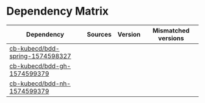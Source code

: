 # Dependency Matrix

Dependency | Sources | Version | Mismatched versions
---------- | ------- | ------- | -------------------
[cb-kubecd/bdd-spring-1574598327](https://github.com/cb-kubecd/bdd-spring-1574598327.git) |  | []() | 
[cb-kubecd/bdd-gh-1574599379](https://github.com/cb-kubecd/bdd-gh-1574599379.git) |  | []() | 
[cb-kubecd/bdd-nh-1574599379](https://github.com/cb-kubecd/bdd-nh-1574599379.git) |  | []() | 
